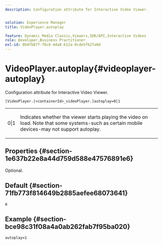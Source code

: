 ```yaml
---
description: Configuration attribute for Interactive Video Viewer.


solution: Experience Manager
title: VideoPlayer.autoplay

feature: Dynamic Media Classic,Viewers,SDK/API,Interactive Videos
role: Developer,Business Practitioner
exl-id: 0b4fb87f-f8c6-4da8-b12a-0cde5f62fa60
---
```

# VideoPlayer.autoplay{#videoplayer-autoplay}

Configuration attribute for Interactive Video Viewer.

 `[VideoPlayer.|<containerId>_videoPlayer.]autoplay=0|1`

<table id="table_441553CD34C94A58A9D7CBF772DEDDB6"> 
 <tbody> 
  <tr> 
   <td colname="col1"> <p> <span class="codeph"> 0|1 </span> </p> </td> 
   <td colname="col2"> <p> Indicates whether the viewer starts playing the video on load. Note that some systems-such as certain mobile devices-may not support autoplay. </p> </td> 
  </tr> 
 </tbody> 
</table>

## Properties {#section-1e637b22e8a44d759d588e47576891e6}

Optional.

## Default {#section-71fb773f814649b2885aefee68073641}

`0`

## Example {#section-bce98c31f08a4a0ab262fab7f95ba020}

```
autoplay=1
```
